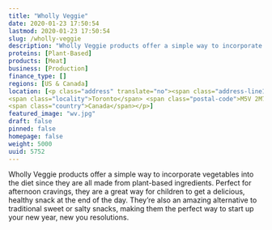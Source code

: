 ```yaml
---
title: "Wholly Veggie"
date: 2020-01-23 17:50:54
lastmod: 2020-01-23 17:50:54
slug: /wholly-veggie
description: "Wholly Veggie products offer a simple way to incorporate vegetables into the diet since they are all made from plant-based ingredients. Perfect for afternoon cravings, they are a great way for children to get a delicious, healthy snack at the end of the day. They’re also an amazing alternative to traditional sweet or salty snacks, making them the perfect way to start up your new year, new you resolutions."
proteins: [Plant-Based]
products: [Meat]
business: [Production]
finance_type: []
regions: [US & Canada]
location: [<p class="address" translate="no"><span class="address-line1">Portland Street</span><br>
<span class="locality">Toronto</span> <span class="postal-code">M5V 2M7</span><br>
<span class="country">Canada</span></p>]
featured_image: "wv.jpg"
draft: false
pinned: false
homepage: false
weight: 5000
uuid: 5752
---
```

<p>Wholly Veggie products offer a simple way to incorporate vegetables into the diet since they are all made from plant-based ingredients. Perfect for afternoon cravings, they are a great way for children to get a delicious, healthy snack at the end of the day. They’re also an amazing alternative to traditional sweet or salty snacks, making them the perfect way to start up your new year, new you resolutions.</p>

